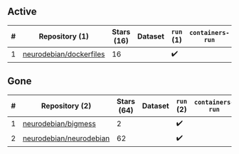 ## Active
| # | Repository (1) | Stars (16) | Dataset | `run` (1) | `containers-run` |
| --- | --- | --- | --- | --- | --- |
| 1 | [neurodebian/dockerfiles](https://github.com/neurodebian/dockerfiles) | 16 |  | :heavy_check_mark: |  |

## Gone
| # | Repository (2) | Stars (64) | Dataset | `run` (2) | `containers-run` |
| --- | --- | --- | --- | --- | --- |
| 1 | [neurodebian/bigmess](https://github.com/neurodebian/bigmess) | 2 |  | :heavy_check_mark: |  |
| 2 | [neurodebian/neurodebian](https://github.com/neurodebian/neurodebian) | 62 |  | :heavy_check_mark: |  |
